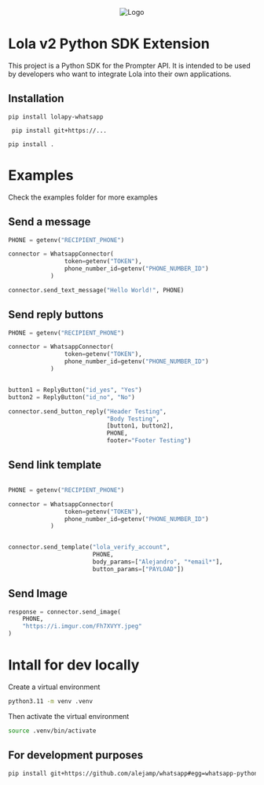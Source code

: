 
<p align="center">
  <img src="https://firebasestorage.googleapis.com/v0/b/numichat.appspot.com/o/Perf_Lola%2BH.way%20banner.png?alt=media&token=8a0dac42-1f76-4754-ac9c-40a93ba02125" alt="Logo">
</p>



# Lola v2 Python SDK Extension

This project is a Python SDK for the Prompter API. It is intended to be used by developers who want to integrate Lola into their own applications.

## Installation

``` pip install lolapy-whatsapp ```

``` pip install git+https://...```

```pip install .```


# Examples

Check the examples folder for more examples

## Send a message

```python
PHONE = getenv("RECIPIENT_PHONE")

connector = WhatsappConnector(
                token=getenv("TOKEN"),
                phone_number_id=getenv("PHONE_NUMBER_ID")
            )

connector.send_text_message("Hello World!", PHONE)
```


## Send reply buttons

```python
PHONE = getenv("RECIPIENT_PHONE")

connector = WhatsappConnector(
                token=getenv("TOKEN"),
                phone_number_id=getenv("PHONE_NUMBER_ID")
            )


button1 = ReplyButton("id_yes", "Yes")
button2 = ReplyButton("id_no", "No")

connector.send_button_reply("Header Testing", 
                            "Body Testing", 
                            [button1, button2], 
                            PHONE, 
                            footer="Footer Testing")
```

## Send link template

```python

PHONE = getenv("RECIPIENT_PHONE")

connector = WhatsappConnector(
                token=getenv("TOKEN"),
                phone_number_id=getenv("PHONE_NUMBER_ID")
            )


connector.send_template("lola_verify_account", 
                        PHONE, 
                        body_params=["Alejandro", "*email*"], 
                        button_params=["PAYLOAD"])
```


## Send Image

```python
response = connector.send_image(
    PHONE,
    "https://i.imgur.com/Fh7XVYY.jpeg"
)
```














# Intall for dev locally

Create a virtual environment
```bash
python3.11 -m venv .venv
```

Then activate the virtual environment
```bash
source .venv/bin/activate
```
## For development purposes
```bash
pip install git+https://github.com/alejamp/whatsapp#egg=whatsapp-python
```


